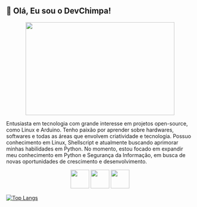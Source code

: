 <h2>🐒 Olá, Eu sou o DevChimpa!</h2>

<div align="center">
  <img width='400' height='250' src="https://i.pinimg.com/originals/52/ce/57/52ce57e7e3cbb5a31cc7792180d734d9.gif"/> 

</div>

Entusiasta em tecnologia com grande interesse em projetos open-source, como Linux e Arduino. 
Tenho paixão por aprender sobre hardwares, softwares e todas as áreas que envolvem criatividade e tecnologia. 
Possuo conhecimento em Linux, Shellscript e atualmente buscando aprimorar minhas habilidades em Python. 
No momento, estou focado em expandir meu conhecimento em Python e Segurança da Informação, em busca de novas oportunidades de crescimento e desenvolvimento.

<div align="center">
  <img width='50' height='50' src="https://cdn-icons-png.flaticon.com/512/6124/6124995.png"/>   <img width='50' height='50' src="https://cdn-icons-png.flaticon.com/512/5797/5797394.png"/>   <img width='50' height='50' src="https://cdn-icons-png.flaticon.com/512/5968/5968350.png"/> 

</div>




  [![Top Langs](https://github-readme-stats.vercel.app/api/top-langs/?username=devchimpa)](https://github.com/devchimpa/github-readme-stats)
